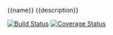 {{name}}
{{description}}

[![Build Status](https://travis-ci.org/{{user}}/{{name}}.svg?branch=master)](https://travis-ci.org/{{user}}/{{name}})
[![Coverage Status](https://coveralls.io/repos/github/{{user}}/{{name}}/badge.svg?branch=master)](https://coveralls.io/github/{{user}}/{{name}}?branch=master)
